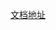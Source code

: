 <!-- [文档地址](https://blue-fat.github.io/blue-ui/) -->

<a href="https://blue-fat.github.io/blue-ui/" target="_blank">文档地址</a>
